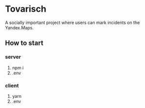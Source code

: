# Tovarisch
A socially important project where users can mark incidents on the Yandex.Maps.

## How to start

### server
1) npm i
2) .env

### client
1) yarn
2) .env

